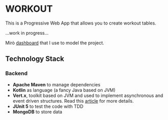 # WORKOUT
This is a Progressive Web App that allows you to create workout tables.

...work in progress...

Mirò [dashboard](https://miro.com/app/board/uXjVOZA8pKk=/) that I use to model the project.

## Technology Stack

### Backend
- **Apache Maven** to manage dependencies
- **Kotlin** as language (a fancy Java based on JVM)
- **Vert.x**, toolkit based on JVM and used to implement
  asynchronous and event driven structures. Read this [article](https://dev.to/cherrychain/introduction-to-vert-x-37nb) for more details.
- **JUnit 5** to test the code with TDD
- **MongoDB** to store data
